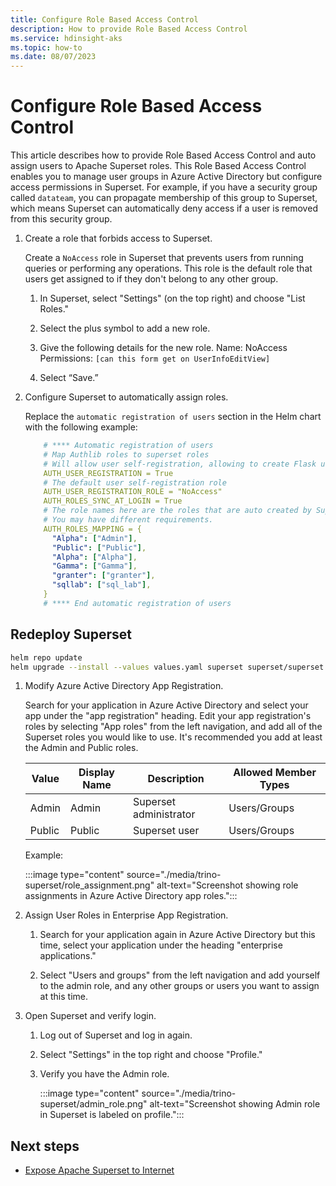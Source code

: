 ```yaml
---
title: Configure Role Based Access Control
description: How to provide Role Based Access Control
ms.service: hdinsight-aks
ms.topic: how-to 
ms.date: 08/07/2023
---
```


# Configure Role Based Access Control

This article describes how to provide Role Based Access Control and auto assign users to Apache Superset roles. This Role Based Access Control enables you to manage user groups in Azure Active Directory but configure access permissions in Superset. 
For example, if you have a security group called `datateam`, you can propagate membership of this group to Superset, which means Superset can automatically deny access if a user is removed from this security group.

1. Create a role that forbids access to Superset.

    Create a `NoAccess` role in Superset that prevents users from running queries or performing any operations.
    This role is the default role that users get assigned to if they don't belong to any other group.

    1. In Superset, select "Settings" (on the top right) and choose "List Roles."

    1. Select the plus symbol to add a new role.

    1. Give the following details for the new role.
          Name: NoAccess
          Permissions: `[can this form get on UserInfoEditView]`

    1. Select “Save.”

1. Configure Superset to automatically assign roles.

    Replace the `automatic registration of users` section in the Helm chart with the following example:

    ```yaml
        # **** Automatic registration of users
        # Map Authlib roles to superset roles
        # Will allow user self-registration, allowing to create Flask users from Authorized User
        AUTH_USER_REGISTRATION = True
        # The default user self-registration role
        AUTH_USER_REGISTRATION_ROLE = "NoAccess"
        AUTH_ROLES_SYNC_AT_LOGIN = True
        # The role names here are the roles that are auto created by Superset.
        # You may have different requirements.
        AUTH_ROLES_MAPPING = {
          "Alpha": ["Admin"],
          "Public": ["Public"],
          "Alpha": ["Alpha"],
          "Gamma": ["Gamma"],
          "granter": ["granter"],
          "sqllab": ["sql_lab"],
        }
        # **** End automatic registration of users
    ```

## Redeploy Superset

```bash
helm repo update
helm upgrade --install --values values.yaml superset superset/superset
```

1. Modify Azure Active Directory App Registration.

   Search for your application in Azure Active Directory and select your app under the "app registration" heading.
   Edit your app registration's roles by selecting "App roles" from the left navigation, and add all of the Superset roles you would like to use. It's recommended you add at least the Admin and Public roles.

    |Value|Display Name|Description|Allowed Member Types|
    |-|-|-|-|
    |Admin|Admin|Superset administrator|Users/Groups|
    |Public|Public|Superset user|Users/Groups|

    Example:

    :::image type="content" source="./media/trino-superset/role_assignment.png" alt-text="Screenshot showing role assignments in Azure Active Directory app roles.":::

1. Assign User Roles in Enterprise App Registration.

    1. Search for your application again in Azure Active Directory but this time, select your application under the heading "enterprise applications."
    
    1. Select "Users and groups" from the left navigation and add yourself to the admin role, and any other groups or users you want to assign at this time.

1. Open Superset and verify login.

    1. Log out of Superset and log in again. 

    1. Select "Settings" in the top right and choose "Profile."
  
    1. Verify you have the Admin role.
      
       :::image type="content" source="./media/trino-superset/admin_role.png" alt-text="Screenshot showing Admin role in Superset is labeled on profile.":::

## Next steps

* [Expose Apache Superset to Internet](./configure-ingress.md)
